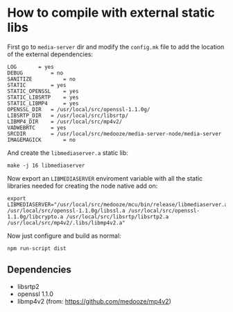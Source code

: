 # How to compile with external static libs

First go to `media-server` dir and modify the `config.mk` file to add the location of the external dependencies:

```
LOG		  = yes
DEBUG 		  = no
SANITIZE          = no
STATIC		  = yes
STATIC_OPENSSL	  = yes
STATIC_LIBSRTP	  = yes
STATIC_LIBMP4	  = yes
OPENSSL_DIR	  = /usr/local/src/openssl-1.1.0g/
LIBSRTP_DIR	  = /usr/local/src/libsrtp/
LIBMP4_DIR	  = /usr/local/src/mp4v2/
VADWEBRTC	  = yes
SRCDIR		  = /usr/local/src/medooze/media-server-node/media-server
IMAGEMAGICK       = no
```

And create the `libmediaserver.a` static lib:

```
make -j 16 libmediaserver
```

Now export an `LIBMEDIASERVER` enviroment variable with all the static libraries needed for creating the node native add on:

``` 
export LIBMEDIASERVER="/usr/local/src/medooze/mcu/bin/release/libmediaserver.a /usr/local/src/openssl-1.1.0g/libssl.a /usr/local/src/openssl-1.1.0g/libcrypto.a /usr/local/src/libsrtp/libsrtp2.a /usr/local/src/mp4v2/.libs/libmp4v2.a"
```

Now just configure and build as normal:
```
npm run-script dist
```

## Dependencies

- libsrtp2
- openssl 1.1.0
- libmp4v2 (from: https://github.com/medooze/mp4v2)



